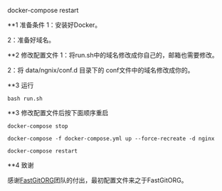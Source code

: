 docker-compose restart

**1 准备条件
1：安装好Docker。 

2：准备好域名。

**2 修改配置文件
1：将run.sh中的域名修改成你自己的，邮箱也需要修改。

2：将 data/ngnix/conf.d 目录下的 conf文件中的域名修改成你的。

**3 运行
~~~
bash run.sh
~~~

**3 修改配置文件后按下面顺序重启
~~~
docker-compose stop

docker-compose -f docker-compose.yml up --force-recreate -d nginx

docker-compose restart
~~~

**4 致谢

感谢[FastGitORG](https://github.com/FastGitORG)团队的付出，最初配置文件来之于FastGitORG。